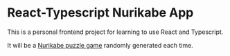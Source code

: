 # React-Typescript Nurikabe App

This is a personal frontend project for learning to use React and Typescript. 

It will be a [Nurikabe puzzle game](https://en.wikipedia.org/wiki/Nurikabe_(puzzle)) randomly generated each time.